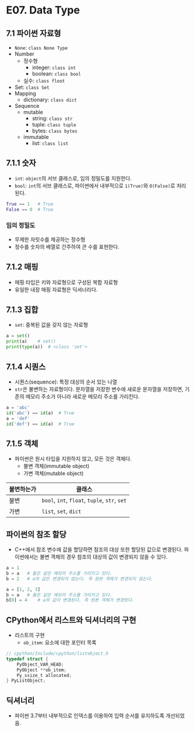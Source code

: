 # E07. Data Type

## 7.1 파이썬 자료형

- `None`: `class None Type`
- Number
  - 정수형
    - integer: `class int`
    - boolean: `class bool`
  - 실수: `class floot`
- Set: `class Set`
- Mapping
  - dictionary: `class dict`
- Sequence
  - mutable
    - string: `class str`
    - tuple: `class tuple`
    - bytes: `class bytes`
  - immutable
    - list: `class list`



## 7.1.1 숫자

- `int`: `object`의 서브 클래스로, 임의 정밀도를 지원한다.
- `bool`: `int`의 서브 클래스로, 파이썬에서 내부적으로 `1(True)`와 `O(False)`로 처리된다.

```python
True == 1	# True
False == 0	# True
```



### 임의 정밀도

- 무제한 자릿수를 제공하는 정수형
- 정수를 숫자의 배열로 간주하여 큰 수를 표현한다.



## 7.1.2 매핑

- 매핑 타입은 키와 자료형으로 구성된 복합 자료형
- 유일한 내장 매핑 자료형은 딕셔너리다.



## 7.1.3 집합

- `set`: 중복된 값을 갖지 않는 자료형

```python
a = set()
print(a)	# set()
print(type(a))	# <class 'set'>
```



## 7.1.4 시퀀스

- 시퀀스(sequence): 특정 대상의 순서 있는 나열
- `str`은 불변하는 자료형이다. 문자열을 저장한 변수에 새로운 문자열을 저장하면, 기존의 메모리 주소가 아니라 새로운 메모리 주소를 가리킨다.

```python
a = 'abc'
id('abc') == id(a)	# True
a = 'def'
id('def') == id(a)	# True
```



## 7.1.5 객체

- 파이썬은 원시 타입을 지원하지 않고, 모든 것은 객체다.
  - 불변 객체(immutable object)
  - 가변 객체(mutable object)

| 불변하는가 | 클래스                                        |
| ---------- | --------------------------------------------- |
| 불변       | `bool`, `int`, `float`, `tuple`, `str`, `set` |
| 가변       | `list`, `set`, `dict`                         |



## 파이썬의 참조 할당

- C++에서 참조 변수에 값을 할당하면 참조의 대상 또한 할당된 값으로 변경된다. 파이썬에서는 불변 객체의 경우 참조의 대상의 값이 변경되지 않을 수 있다.

```python
a = 1
b = a	# 둘은 같은 메모리 주소를 가리키고 있다.
b = 2	# a의 값은 변경되지 않는다. 즉 원본 객체가 변경되지 않는다.
```



```python
a = [1, 2, 3]
b = a	# 둘은 같은 메모리 주소를 가리키고 있다.
b[0] = 4	# a의 값이 변경된다. 즉 원본 객체가 변경된다.
```



## CPython에서 리스트와 딕셔너리의 구현

- 리스트의 구현
  - `ob_item`: 요소에 대한 포인터 목록

```c
// cpython/Include/cpython/listobject.h
typedef struct {
    PyObject_VAR_HEAD;
    PyObject **ob_item;
    Py_ssize_t allocated;
} PyListObject;
```



## 딕셔너리

- 파이썬 3.7부터 내부적으로 인덱스를 이용하여 입력 순서를 유지하도록 개선되었음.
